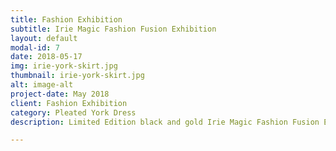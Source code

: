 ```yaml
---
title: Fashion Exhibition
subtitle: Irie Magic Fashion Fusion Exhibition
layout: default
modal-id: 7
date: 2018-05-17
img: irie-york-skirt.jpg
thumbnail: irie-york-skirt.jpg
alt: image-alt
project-date: May 2018
client: Fashion Exhibition
category: Pleated York Dress
description: Limited Edition black and gold Irie Magic Fashion Fusion Exhibition pleated york dress.

---
```




